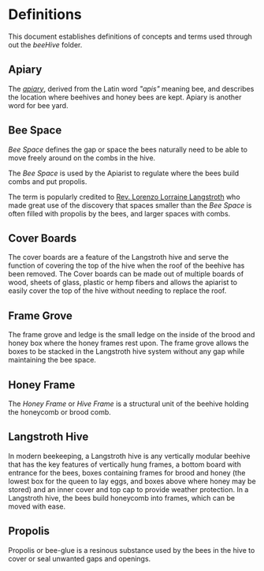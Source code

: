 # Definitions
<!-- Eric Sandbling, https://github.com/ericsandbling/openApiary -->

This document establishes definitions of concepts and terms used through out the _beeHive_ folder.

## Apiary
<!-- #apiary -->
<!-- swe-SV: bigård -->
<!-- https://en.wikipedia.org/wiki/Apiary -->

The [_apiary_](https://en.wikipedia.org/wiki/Apiary), derived from the Latin word _"apis"_ meaning bee, and describes the location where beehives and honey bees are kept. Apiary is another word for bee yard.

## Bee Space
<!-- #bee-space -->
<!-- swe-SV: bigång -->


_Bee Space_ defines the gap or space the bees naturally need to be able to move freely around on the combs in the hive.

The _Bee Space_ is used by the Apiarist to regulate where the bees build combs and put propolis.

The term is popularly credited to [Rev. Lorenzo Lorraine Langstroth](https://en.wikipedia.org/wiki/L._L._Langstroth) who made great use of the discovery that spaces smaller than the _Bee Space_ is often filled with propolis by the bees, and larger spaces with combs.

<!-- http://www.dave-cushman.net/bee/bsp.html -->

## Cover Boards
<!-- #cover-boards -->
<!-- swe-SV: täckbrädor -->

The cover boards are a feature of the Langstroth hive and serve the function of covering the top of the hive when the roof of the beehive has been removed. The Cover boards can be made out of multiple boards of wood, sheets of glass, plastic or hemp fibers and allows the apiarist to easily cover the top of the hive without needing to replace the roof.

## Frame Grove
<!-- #frame-grove -->
<!-- swe-SV: rambärarfals, rambärarlist -->

The frame grove and ledge is the small ledge on the inside of the brood and honey box where the honey frames rest upon. The frame grove allows the boxes to be stacked in the Langstroth hive system without any gap while maintaining the bee space.

## Honey Frame
<!-- #honey-frame -->
<!-- swe-SV: biram -->
<!-- https://en.wikipedia.org/wiki/Hive_frame -->

The _Honey Frame_ or _Hive Frame_ is a structural unit of the beehive holding the honeycomb or brood comb.

## Langstroth Hive
<!-- #langstroth-hive -->
<!-- swe-SV: vandringskupa, uppstaplingskupa -->
<!-- https://en.wikipedia.org/wiki/Langstroth_hive -->

In modern beekeeping, a Langstroth hive is any vertically modular beehive that has the key features of vertically hung frames, a bottom board with entrance for the bees, boxes containing frames for brood and honey (the lowest box for the queen to lay eggs, and boxes above where honey may be stored) and an inner cover and top cap to provide weather protection. In a Langstroth hive, the bees build honeycomb into frames, which can be moved with ease.

## Propolis
<!-- #propolis -->
<!-- swe-SV: propolis -->

Propolis or bee-glue is a resinous substance used by the bees in the hive to cover or seal unwanted gaps and openings.
